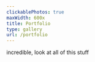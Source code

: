```yaml
---
clickablePhotos: true
maxWidth: 600x
title: Portfolio
type: gallery
url: /portfolio
---
```


incredible, look at all of this stuff
